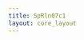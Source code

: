 ```yaml
---
title: SpRln07c1
layout: core_layout
---
```


<script>
var width = 10272;
var height = 7810;
var maxNativeZoom = 14;
var corePath = 'sprln07c1';

var initialData = {"SaveDate":{"day":5,"hour":1,"year":2021,"month":2,"minute":3},"year":2016,"forwardDirection":true,"subAnnual":false,"earlywood":true,"index":36,"points":[{"start":true,"skip":false,"break":false,"latLng":{"lat":-0.44066639072847646,"lng":0.07888814155629133}},{"start":false,"skip":false,"break":false,"year":1981,"earlywood":true,"latLng":{"lat":-0.4129863410596023,"lng":0.10795219370860917}},{"start":false,"skip":false,"break":false,"year":1982,"earlywood":true,"latLng":{"lat":-0.3910347987062985,"lng":0.1286262007148658}},{"start":false,"skip":false,"break":false,"year":1983,"earlywood":true,"latLng":{"lat":-0.3779352723063013,"lng":0.14256186709784152}},{"start":false,"skip":false,"break":false,"year":1984,"earlywood":true,"latLng":{"lat":-0.3656718858892827,"lng":0.15440718352337088}},{"start":false,"skip":false,"break":false,"year":1985,"earlywood":true,"latLng":{"lat":-0.35508077943822114,"lng":0.16694928326804903}},{"start":false,"skip":false,"break":false,"year":1986,"earlywood":true,"latLng":{"lat":-0.3418418963743942,"lng":0.1842295095829389}},{"start":false,"skip":false,"break":false,"year":1987,"earlywood":true,"latLng":{"lat":-0.3274881599999292,"lng":0.2017884492254883}},{"start":false,"skip":false,"break":false,"year":1988,"earlywood":true,"latLng":{"lat":-0.3141099202722725,"lng":0.21781446556591036}},{"start":false,"skip":false,"break":false,"year":1989,"earlywood":true,"latLng":{"lat":-0.3025433171744027,"lng":0.234676621889311}},{"start":false,"skip":false,"break":false,"year":1990,"earlywood":true,"latLng":{"lat":-0.289722504102065,"lng":0.2512600648850521}},{"start":false,"skip":false,"break":false,"year":1991,"earlywood":true,"latLng":{"lat":-0.27634426437440834,"lng":0.2674254378893039}},{"start":false,"skip":false,"break":false,"year":1992,"earlywood":true,"latLng":{"lat":-0.2617118146722839,"lng":0.2842875942127045}},{"start":false,"skip":false,"break":false,"year":1993,"earlywood":true,"latLng":{"lat":-0.2512600648850521,"lng":0.2968296939573826}},{"start":false,"skip":false,"break":false,"year":1994,"earlywood":true,"latLng":{"lat":-0.24610386832335107,"lng":0.30365817048504073}},{"start":false,"skip":false,"break":false,"year":1995,"earlywood":true,"latLng":{"lat":-0.23802118182122514,"lng":0.3142492769361023}},{"start":false,"skip":false,"break":false,"year":1996,"earlywood":true,"latLng":{"lat":-0.22952042532760997,"lng":0.3228893900935472}},{"start":false,"skip":false,"break":false,"year":1997,"earlywood":true,"latLng":{"lat":-0.22227387880846258,"lng":0.3316688599148219}},{"start":false,"skip":false,"break":false,"year":1998,"earlywood":true,"latLng":{"lat":-0.21196148568506057,"lng":0.3450470996424786}},{"start":false,"skip":false,"break":false,"year":1999,"earlywood":true,"latLng":{"lat":-0.19677160932761703,"lng":0.36288475261268754}},{"start":false,"skip":false,"break":false,"year":2000,"earlywood":true,"latLng":{"lat":-0.17949138301272716,"lng":0.3811404755743857}},{"start":false,"skip":false,"break":false,"year":2001,"earlywood":true,"latLng":{"lat":-0.16527700330209194,"lng":0.39856005855310533}},{"start":false,"skip":false,"break":false,"year":2002,"earlywood":true,"latLng":{"lat":-0.1527349035574138,"lng":0.41319250825522985}},{"start":false,"skip":false,"break":false,"year":2003,"earlywood":true,"latLng":{"lat":-0.13364304061273707,"lng":0.43339922451054463}},{"start":false,"skip":false,"break":false,"year":2004,"earlywood":true,"latLng":{"lat":-0.1105098344169974,"lng":0.4568111440339438}},{"start":false,"skip":false,"break":false,"year":2005,"earlywood":true,"latLng":{"lat":-0.10284521790636075,"lng":0.4669841804935161}},{"start":false,"skip":false,"break":false,"year":2006,"earlywood":true,"latLng":{"lat":-0.09113925814466114,"lng":0.4811985602041513}},{"start":false,"skip":false,"break":false,"year":2007,"earlywood":true,"latLng":{"lat":-0.07399838849360102,"lng":0.5008478498041471}},{"start":false,"skip":false,"break":false,"year":2008,"earlywood":true,"latLng":{"lat":-0.06354663870636924,"lng":0.5150622295147823}},{"start":false,"skip":false,"break":false,"year":2009,"earlywood":true,"latLng":{"lat":-0.060759505429774104,"lng":0.5195216427573345}},{"start":false,"skip":false,"break":false,"year":2010,"earlywood":true,"latLng":{"lat":-0.0568575188425409,"lng":0.5250959093105247}},{"start":false,"skip":false,"break":false,"year":2011,"earlywood":true,"latLng":{"lat":-0.049471615659563775,"lng":0.5340147357956293}},{"start":false,"skip":false,"break":false,"year":2012,"earlywood":true,"latLng":{"lat":-0.04333992245105446,"lng":0.5425154922892444}},{"start":false,"skip":false,"break":false,"year":2013,"earlywood":true,"latLng":{"lat":-0.03665080258722612,"lng":0.553106598740306}},{"start":false,"skip":false,"break":false,"year":2014,"earlywood":true,"latLng":{"lat":-0.03288817266382268,"lng":0.5586808652934963}},{"start":false,"skip":false,"break":false,"year":2015,"earlywood":true,"latLng":{"lat":-0.025780982808505066,"lng":0.5667635517956222}}],"annotations":{},"ppm":1140.1060934178372};

var coreData = {'savePermission': true, 'saveURL': '/test', 'ppm':
    468, 'popoutUrl': "sprln07c1.html", 'assetName': "SpRln07c", 'hasLatewood': true,
    'initialData': initialData };

</script>
